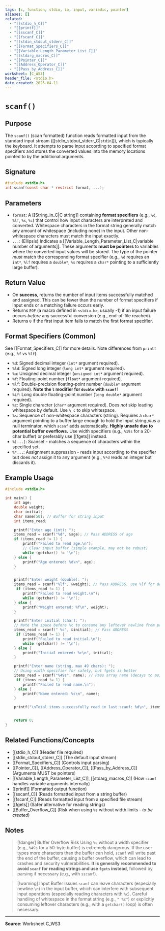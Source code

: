 ```yaml
---
tags: [c, function, stdio, io, input, variadic, pointer]
aliases: []
related:
  - "[[stdio_h_C]]"
  - "[[printf]]"
  - "[[sscanf_C]]"
  - "[[fscanf_C]]"
  - "[[stdin_stdout_stderr_C]]"
  - "[[Format_Specifiers_C]]"
  - "[[Variable_Length_Parameter_List_C]]"
  - "[[stdarg_macros_C]]"
  - "[[Pointer_C]]"
  - "[[Address_Operator_C]]"
  - "[[Pass_by_Address_C]]"
worksheet: [C_WS3]
header_file: <stdio.h>
date_created: 2025-04-11
---
```

# ` scanf() `

## Purpose

The `scanf()` (scan formatted) function reads formatted input from the standard input stream ([[stdin_stdout_stderr_C|`stdin`]]), which is typically the keyboard. It attempts to parse input according to specified format specifiers and stores the converted values into the memory locations pointed to by the additional arguments.

## Signature

```c
#include <stdio.h>
int scanf(const char * restrict format, ...);
```

## Parameters

-   `format`: A [[String_in_C|C string]] containing **format specifiers** (e.g., `%d`, `%lf`, `%s`, `%c`) that control how input characters are interpreted and converted. Whitespace characters in the format string generally match any amount of whitespace (including none) in the input. Other non-whitespace characters must match the input exactly.
-   `...`: (Ellipsis) Indicates a [[Variable_Length_Parameter_List_C|variable number of arguments]]. These arguments **must be pointers** to variables where the converted input values will be stored. The type of the pointer *must* match the corresponding format specifier (e.g., `%d` requires an `int*`, `%lf` requires a `double*`, `%s` requires a `char*` pointing to a sufficiently large buffer).

## Return Value

-   On **success**, returns the number of input items successfully matched and assigned. This can be fewer than the number of format specifiers if input ends or a matching failure occurs early.
-   Returns `EOF` (a macro defined in `<stdio.h>`, usually -1) if an input failure occurs *before* any successful conversion (e.g., end-of-file reached).
-   Returns `0` if the first input item fails to match the first format specifier.

## Format Specifiers (Common)

See [[Format_Specifiers_C]] for more details. Note differences from `printf` (e.g., `%f` vs `%lf`).
-   `%d`: Signed decimal integer (`int*` argument required).
-   `%ld`: Signed long integer (`long int*` argument required).
-   `%u`: Unsigned decimal integer (`unsigned int*` argument required).
-   `%f`: Floating-point number (`float*` argument required).
-   `%lf`: Double-precision floating-point number (`double*` argument required). **Note the `l` modifier for `double` with `scanf`!**
-   `%Lf`: Long double floating-point number (`long double*` argument required).
-   `%c`: Single character (`char*` argument required). Does *not* skip leading whitespace by default. Use `% c` to skip whitespace.
-   `%s`: Sequence of non-whitespace characters (string). Requires a `char*` argument pointing to a buffer large enough to hold the input string *plus* a null terminator, which `scanf` adds automatically. **Highly unsafe due to potential buffer overflows.** Use width specifiers (e.g., `%19s` for a 20-char buffer) or preferably use [[fgets]] instead.
-   `%[...]`: Scanset - matches a sequence of characters within the specified set.
-   `%*...`: Assignment suppression - reads input according to the specifier but does *not* assign it to any argument (e.g., `%*d` reads an integer but discards it).

## Example Usage

```c
#include <stdio.h>

int main() {
    int age;
    double weight;
    char initial;
    char name[50]; // Buffer for string input
    int items_read;

    printf("Enter age (int): ");
    items_read = scanf("%d", &age); // Pass ADDRESS of age
    if (items_read != 1) {
        printf("Failed to read age.\n");
        // Clear input buffer (simple example, may not be robust)
        while (getchar() != '\n');
    } else {
        printf("Age entered: %d\n", age);
    }


    printf("Enter weight (double): ");
    items_read = scanf("%lf", &weight); // Pass ADDRESS, use %lf for double
     if (items_read != 1) {
        printf("Failed to read weight.\n");
        while (getchar() != '\n');
    } else {
        printf("Weight entered: %f\n", weight);
    }

    printf("Enter initial (char): ");
    // Note the space before %c to consume any leftover newline from previous input
    items_read = scanf(" %c", &initial); // Pass ADDRESS
     if (items_read != 1) {
        printf("Failed to read initial.\n");
        while (getchar() != '\n');
    } else {
        printf("Initial entered: %c\n", initial);
    }

    printf("Enter name (string, max 49 chars): ");
    // Using width specifier for safety, but fgets is better
    items_read = scanf("%49s", name); // Pass array name (decays to pointer)
     if (items_read != 1) {
        printf("Failed to read name.\n");
    } else {
        printf("Name entered: %s\n", name);
    }

    printf("\nTotal items successfully read in last scanf: %d\n", items_read);


    return 0;
}
```

## Related Functions/Concepts
- [[stdio_h_C]] (Header file required)
- [[stdin_stdout_stderr_C]] (The default input stream)
- [[Format_Specifiers_C]] (Controls input parsing)
- [[Pointer_C]], [[Address_Operator_C]], [[Pass_by_Address_C]] (Arguments MUST be pointers)
- [[Variable_Length_Parameter_List_C]], [[stdarg_macros_C]] (How `scanf` handles variable arguments internally)
- [[printf]] (Formatted output function)
- [[sscanf_C]] (Reads formatted input from a string buffer)
- [[fscanf_C]] (Reads formatted input from a specified file stream)
- [[fgets]] (Safer alternative for reading strings)
- [[Buffer_Overflow_C]] (Risk when using `%s` without width limits - *to be created*)

## Notes
>[!danger] Buffer Overflow Risk
> Using `%s` without a width specifier (e.g., `%49s` for a 50-byte buffer) is extremely dangerous. If the user types more characters than the buffer can hold, `scanf` will write past the end of the buffer, causing a buffer overflow, which can lead to crashes and security vulnerabilities. **It is generally recommended to avoid `scanf` for reading strings and use `fgets` instead**, followed by parsing if necessary (e.g., with `sscanf`).

>[!warning] Input Buffer Issues
> `scanf` can leave characters (especially newline `\n`) in the input buffer, which can interfere with subsequent input operations (especially reading characters with `%c`). Careful handling of whitespace in the format string (e.g., `" %c"`) or explicitly consuming leftover characters (e.g., with a `getchar()` loop) is often necessary.

---
**Source:** Worksheet C_WS3